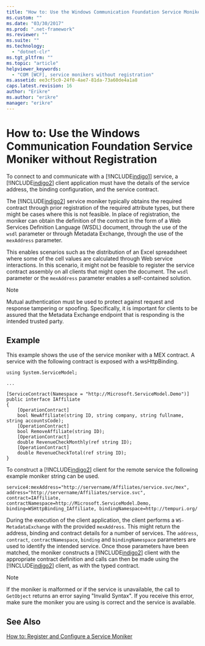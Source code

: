 ```yaml
---
title: "How to: Use the Windows Communication Foundation Service Moniker without Registration"
ms.custom: ""
ms.date: "03/30/2017"
ms.prod: ".net-framework"
ms.reviewer: ""
ms.suite: ""
ms.technology: 
  - "dotnet-clr"
ms.tgt_pltfrm: ""
ms.topic: "article"
helpviewer_keywords: 
  - "COM [WCF], service monikers without registration"
ms.assetid: ee3cf5c0-24f0-4ae7-81da-73a60de4a1a8
caps.latest.revision: 16
author: "Erikre"
ms.author: "erikre"
manager: "erikre"
---
```

# How to: Use the Windows Communication Foundation Service Moniker without Registration
To connect to and communicate with a [!INCLUDE[indigo1](../../../../includes/indigo1-md.md)] service, a [!INCLUDE[indigo2](../../../../includes/indigo2-md.md)] client application must have the details of the service address, the binding configuration, and the service contract.  
  
 The [!INCLUDE[indigo2](../../../../includes/indigo2-md.md)] service moniker typically obtains the required contract through prior registration of the required attribute types, but there might be cases where this is not feasible. In place of registration, the moniker can obtain the definition of the contract in the form of a Web Services Definition Language (WSDL) document, through the use of the `wsdl` parameter or through Metadata Exchange, through the use of the `mexAddress` parameter.  
  
 This enables scenarios such as the distribution of an Excel spreadsheet where some of the cell values are calculated through Web service interactions. In this scenario, it might not be feasible to register the service contract assembly on all clients that might open the document. The `wsdl` parameter or the `mexAddress` parameter enables a self-contained solution.  
  
> [!NOTE]
>  Mutual authentication must be used to protect against request and response tampering or spoofing. Specifically, it is important for clients to be assured that the Metadata Exchange endpoint that is responding is the intended trusted party.  
  
## Example  
 This example shows the use of the service moniker with a MEX contract. A service with the following contract is exposed with a wsHttpBinding.  
  
```  
using System.ServiceModel;  
  
...  
  
[ServiceContract(Namespace = "http://Microsoft.ServiceModel.Demo")]  
public interface IAffiliate  
{  
    [OperationContract]  
    bool NewAffiliate(string ID, string company, string fullname, string accountsCode);  
    [OperationContract]  
    bool RemoveAffiliate(string ID);  
    [OperationContract]  
    double RevenueCheckMonthly(ref string ID);  
    [OperationContract]  
    double RevenueCheckTotal(ref string ID);  
}  
```  
  
 To construct a [!INCLUDE[indigo2](../../../../includes/indigo2-md.md)] client for the remote service the following example moniker string can be used.  
  
```  
service4:mexAddress="http://servername/Affiliates/service.svc/mex",  
address="http://servername/Affiliates/service.svc",  
contract=IAffiliate, contractNamespace=http://Microsoft.ServiceModel.Demo,  
binding=WSHttpBinding_IAffiliate, bindingNamespace=http://tempuri.org/  
```  
  
 During the execution of the client application, the client performs a `WS-MetadataExchange` with the provided `mexAddress`. This might return the address, binding and contract details for a number of services. The `address`, `contract`, `contractNamespace`, `binding` and `bindingNamespace` parameters are used to identify the intended service. Once those parameters have been matched, the moniker constructs a [!INCLUDE[indigo2](../../../../includes/indigo2-md.md)] client with the appropriate contract definition and calls can then be made using the [!INCLUDE[indigo2](../../../../includes/indigo2-md.md)] client, as with the typed contract.  
  
> [!NOTE]
>  If the moniker is malformed or if the service is unavailable, the call to `GetObject` returns an error saying "Invalid Syntax". If you receive this error, make sure the moniker you are using is correct and the service is available.  
  
## See Also  
 [How to: Register and Configure a Service Moniker](../../../../docs/framework/wcf/feature-details/how-to-register-and-configure-a-service-moniker.md)
